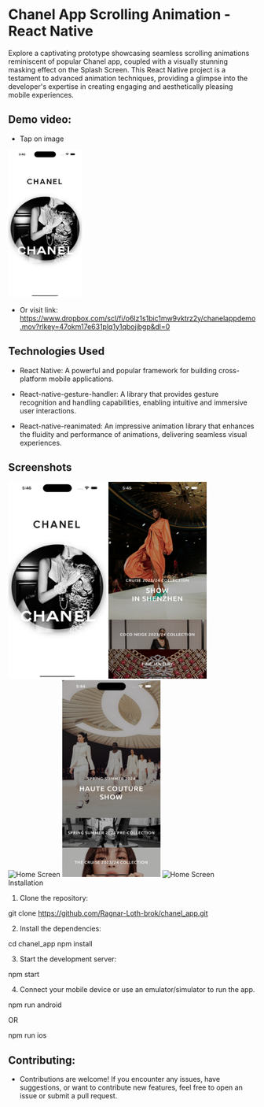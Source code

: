 # Chanel App Scrolling Animation - React Native

Explore a captivating prototype showcasing seamless scrolling animations reminiscent of popular Chanel app, coupled with a visually stunning masking effect on the Splash Screen. This React Native project is a testament to advanced animation techniques, providing a glimpse into the developer's expertise in creating engaging and aesthetically pleasing mobile experiences.


## Demo video:

- Tap on image

<a href="https://www.dropbox.com/scl/fi/o6lz1s1bic1mw9vktrz2y/chanelappdemo.mov?rlkey=47okm17e631plq1y1qbojibgp&dl=0">
  <img src="screenshots/ss1.png" alt="Image" width="150" height="300">
</a>

- Or visit link: https://www.dropbox.com/scl/fi/o6lz1s1bic1mw9vktrz2y/chanelappdemo.mov?rlkey=47okm17e631plq1y1qbojibgp&dl=0 


## Technologies Used

- React Native: A powerful and popular framework for building cross-platform mobile applications.

- React-native-gesture-handler: A library that provides gesture recognition and handling capabilities, enabling intuitive and immersive user interactions.

- React-native-reanimated: An impressive animation library that enhances the fluidity and performance of animations, delivering seamless visual experiences.

## Screenshots

<div style={{flex-direction: 'row'}} >
  <img src="screenshots/ss1.png" alt="Splash Screen" width="200" height="400">
  <img src="screenshots/ss2.png" alt="Home Screen" width="200" height="400">
  <img src="screenshots/ss3.png" alt="Home Screen" width="200" height="400">
  <img src="screenshots/ss4.png" alt="Home Screen" width="200" height="400">
  <img src="screenshots/ss5.png" alt="Home Screen" width="200" height="400">
</div


  
## Installation

1. Clone the repository:

git clone https://github.com/Ragnar-Loth-brok/chanel_app.git

2. Install the dependencies:

cd chanel_app
npm install

3. Start the development server:

npm start

4. Connect your mobile device or use an emulator/simulator to run the app.

npm run android

OR
  
npm run ios
  
## Contributing:

- Contributions are welcome! If you encounter any issues, have suggestions, or want to contribute new features, feel free to open an issue or submit a pull request.
 

